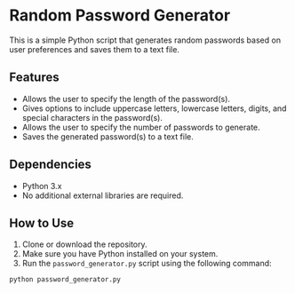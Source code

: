# Random Password Generator

This is a simple Python script that generates random passwords based on user preferences and saves them to a text file.

## Features

- Allows the user to specify the length of the password(s).
- Gives options to include uppercase letters, lowercase letters, digits, and special characters in the password(s).
- Allows the user to specify the number of passwords to generate.
- Saves the generated password(s) to a text file.

## Dependencies

- Python 3.x
- No additional external libraries are required.

## How to Use

1. Clone or download the repository.
2. Make sure you have Python installed on your system.
3. Run the `password_generator.py` script using the following command:

```bash
python password_generator.py
